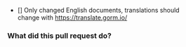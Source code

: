 - [] Only changed English documents, translations should change with https://translate.gorm.io/

### What did this pull request do?

<!--
provide a general description of the changes in your pull request
-->

